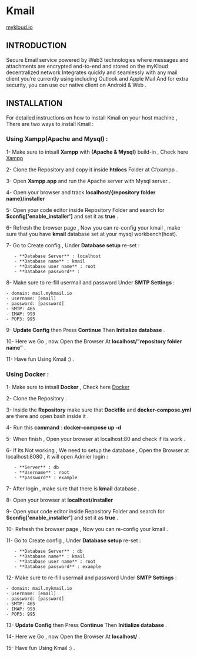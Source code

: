 # Kmail

[mykloud.io](https://mykloud.io/)

## INTRODUCTION

Secure Email service powered by Web3 technologies where messages and attachments are encrypted end-to-end and stored on the myKloud decentralized network
Integrates quickly and seamlessly with any mail client you’re currently using including Outlook and Apple Mail
And for extra security, you can use our native client on Android & Web .

## INSTALLATION

For detailed instructions on how to install Kmail on your host machine , There are two ways to install Kmail :

### Using Xampp(Apache and Mysql) :

1- Make sure to intsall **Xampp** with **(Apache & Mysql)** build-in , Check here [Xampp](https://www.apachefriends.org/index.html)

2- Clone the Repository and copy it inside **htdocs** Folder at C:\xampp .

3- Open **Xampp.app** and run the Apache server with Mysql server .

4- Open your browser and track **localhost/{repository folder name}/installer**

5- Open your code editor inside Repository Folder and search for **$config['enable_installer']** and set it as **true** .

6- Refresh the browser page , Now you can re-config your kmail , make sure that you have **kmail** database set at your mysql workbench(host).

7- Go to Create config , Under **Database setup** re-set :

       - **Database Server** : localhost
       - **Database name** : kmail
       - **Database user name** : root
       - **Database password** :

8- Make sure to re-fill usermail and password Under **SMTP Settings** :

    - domain: mail.mykmail.io
    - username: [email]
    - password: [password]
    - SMTP: 465
    - IMAP: 993
    - POP3: 995

9- **Update Config** then Press **Continue** Then **Initialize database** .

10- Here we Go , now Open the Browser At **localhost/"repository folder name"** .

11- Have fun Using Kmail :) .

### Using Docker :

1- Make sure to intsall **Docker** , Check here [Docker](https://docs.docker.com/get-docker/)

2- Clone the Repository .

3- Inside the **Repository** make sure that **Dockfile** and **docker-compose.yml** are there and open bash inside it .

4- Run this **command** :
**docker-compose up -d**

5- When finish , Open your browser at localhost:80 and check if its work .

6- If its Not working , We need to setup the database , Open the Browser at localhost:8080 , it will open Admier login :

       - **Server** : db
       - **Username** : root
       - **password** : example

7- After login , make sure that there is **kmail** database .

8- Open your browser at **localhost/installer**

9- Open your code editor inside Repository Folder and search for **$config['enable_installer']** and set it as **true** .

10- Refresh the browser page , Now you can re-config your kmail .

11- Go to Create config , Under **Database setup** re-set :

       - **Database Server** : db
       - **Database name** : kmail
       - **Database user name** : root
       - **Database password** : example

12- Make sure to re-fill usermail and password Under **SMTP Settings** :

    - domain: mail.mykmail.io
    - username: [email]
    - password: [password]
    - SMTP: 465
    - IMAP: 993
    - POP3: 995

13- **Update Config** then Press **Continue** Then **Initialize database** .

14- Here we Go , now Open the Browser At **localhost/** .

15- Have fun Using Kmail :) .
